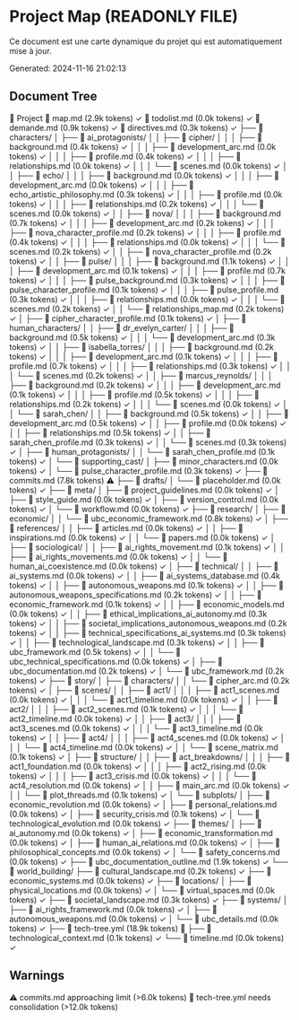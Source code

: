 # Project Map (READONLY FILE)

Ce document est une carte dynamique du projet qui est automatiquement mise à jour.

Generated: 2024-11-16 21:02:13


## Document Tree
📁 Project
📄 map.md (2.9k tokens) ✓
📄 todolist.md (0.0k tokens) ✓
📄 demande.md (0.9k tokens) ✓
📄 directives.md (0.3k tokens) ✓
├── 📁 characters/
│   ├── 📁 ai_protagonists/
│   │   ├── 📁 cipher/
│   │   │   ├── 📄 background.md (0.4k tokens) ✓
│   │   │   ├── 📄 development_arc.md (0.0k tokens) ✓
│   │   │   ├── 📄 profile.md (0.4k tokens) ✓
│   │   │   ├── 📄 relationships.md (0.0k tokens) ✓
│   │   │   └── 📄 scenes.md (0.0k tokens) ✓
│   │   ├── 📁 echo/
│   │   │   ├── 📄 background.md (0.0k tokens) ✓
│   │   │   ├── 📄 development_arc.md (0.0k tokens) ✓
│   │   │   ├── 📄 echo_artistic_philosophy.md (0.3k tokens) ✓
│   │   │   ├── 📄 profile.md (0.0k tokens) ✓
│   │   │   ├── 📄 relationships.md (0.2k tokens) ✓
│   │   │   └── 📄 scenes.md (0.0k tokens) ✓
│   │   ├── 📁 nova/
│   │   │   ├── 📄 background.md (0.7k tokens) ✓
│   │   │   ├── 📄 development_arc.md (0.2k tokens) ✓
│   │   │   ├── 📄 nova_character_profile.md (0.2k tokens) ✓
│   │   │   ├── 📄 profile.md (0.4k tokens) ✓
│   │   │   ├── 📄 relationships.md (0.0k tokens) ✓
│   │   │   └── 📄 scenes.md (0.2k tokens) ✓
│   │   ├── 📄 nova_character_profile.md (0.2k tokens) ✓
│   │   ├── 📁 pulse/
│   │   │   ├── 📄 background.md (1.1k tokens) ✓
│   │   │   ├── 📄 development_arc.md (0.1k tokens) ✓
│   │   │   ├── 📄 profile.md (0.7k tokens) ✓
│   │   │   ├── 📄 pulse_background.md (0.3k tokens) ✓
│   │   │   ├── 📄 pulse_character_profile.md (0.1k tokens) ✓
│   │   │   ├── 📄 pulse_profile.md (0.3k tokens) ✓
│   │   │   ├── 📄 relationships.md (0.0k tokens) ✓
│   │   │   └── 📄 scenes.md (0.2k tokens) ✓
│   │   └── 📄 relationships_map.md (0.2k tokens) ✓
│   ├── 📄 cipher_character_profile.md (0.1k tokens) ✓
│   ├── 📁 human_characters/
│   │   ├── 📁 dr_evelyn_carter/
│   │   │   ├── 📄 background.md (0.5k tokens) ✓
│   │   │   └── 📄 development_arc.md (0.3k tokens) ✓
│   │   ├── 📁 isabella_torres/
│   │   │   ├── 📄 background.md (0.2k tokens) ✓
│   │   │   ├── 📄 development_arc.md (0.1k tokens) ✓
│   │   │   ├── 📄 profile.md (0.7k tokens) ✓
│   │   │   ├── 📄 relationships.md (0.3k tokens) ✓
│   │   │   └── 📄 scenes.md (0.2k tokens) ✓
│   │   ├── 📁 marcus_reynolds/
│   │   │   ├── 📄 background.md (0.2k tokens) ✓
│   │   │   ├── 📄 development_arc.md (0.1k tokens) ✓
│   │   │   ├── 📄 profile.md (0.5k tokens) ✓
│   │   │   ├── 📄 relationships.md (0.2k tokens) ✓
│   │   │   └── 📄 scenes.md (0.0k tokens) ✓
│   │   └── 📁 sarah_chen/
│   │       ├── 📄 background.md (0.5k tokens) ✓
│   │       ├── 📄 development_arc.md (0.5k tokens) ✓
│   │       ├── 📄 profile.md (0.0k tokens) ✓
│   │       ├── 📄 relationships.md (0.5k tokens) ✓
│   │       ├── 📄 sarah_chen_profile.md (0.3k tokens) ✓
│   │       └── 📄 scenes.md (0.3k tokens) ✓
│   ├── 📁 human_protagonists/
│   │   └── 📄 sarah_chen_profile.md (0.1k tokens) ✓
│   └── 📁 supporting_cast/
│       ├── 📄 minor_characters.md (0.0k tokens) ✓
│       └── 📄 pulse_character_profile.md (0.3k tokens) ✓
├── 📄 commits.md (7.8k tokens) ⚠️
├── 📁 drafts/
│   └── 📄 placeholder.md (0.0k tokens) ✓
├── 📁 meta/
│   ├── 📄 project_guidelines.md (0.0k tokens) ✓
│   ├── 📄 style_guide.md (0.0k tokens) ✓
│   ├── 📄 version_control.md (0.0k tokens) ✓
│   └── 📄 workflow.md (0.0k tokens) ✓
├── 📁 research/
│   ├── 📁 economic/
│   │   └── 📄 ubc_economic_framework.md (0.8k tokens) ✓
│   ├── 📁 references/
│   │   ├── 📄 articles.md (0.0k tokens) ✓
│   │   ├── 📄 inspirations.md (0.0k tokens) ✓
│   │   └── 📄 papers.md (0.0k tokens) ✓
│   ├── 📁 sociological/
│   │   ├── 📄 ai_rights_movement.md (0.1k tokens) ✓
│   │   ├── 📄 ai_rights_movements.md (0.0k tokens) ✓
│   │   └── 📄 human_ai_coexistence.md (0.0k tokens) ✓
│   ├── 📁 technical/
│   │   ├── 📄 ai_systems.md (0.0k tokens) ✓
│   │   ├── 📄 ai_systems_database.md (0.4k tokens) ✓
│   │   ├── 📄 autonomous_weapons.md (0.1k tokens) ✓
│   │   ├── 📄 autonomous_weapons_specifications.md (0.2k tokens) ✓
│   │   ├── 📄 economic_framework.md (0.1k tokens) ✓
│   │   ├── 📄 economic_models.md (0.0k tokens) ✓
│   │   ├── 📄 ethical_implications_ai_autonomy.md (0.3k tokens) ✓
│   │   ├── 📄 societal_implications_autonomous_weapons.md (0.2k tokens) ✓
│   │   ├── 📄 technical_specifications_ai_systems.md (0.3k tokens) ✓
│   │   ├── 📄 technological_landscape.md (0.3k tokens) ✓
│   │   ├── 📄 ubc_framework.md (0.5k tokens) ✓
│   │   └── 📄 ubc_technical_specifications.md (0.0k tokens) ✓
│   ├── 📄 ubc_documentation.md (0.2k tokens) ✓
│   └── 📄 ubc_framework.md (0.2k tokens) ✓
├── 📁 story/
│   ├── 📁 characters/
│   │   └── 📄 cipher_arc.md (0.2k tokens) ✓
│   ├── 📁 scenes/
│   │   ├── 📁 act1/
│   │   │   ├── 📄 act1_scenes.md (0.0k tokens) ✓
│   │   │   └── 📄 act1_timeline.md (0.0k tokens) ✓
│   │   ├── 📁 act2/
│   │   │   ├── 📄 act2_scenes.md (0.1k tokens) ✓
│   │   │   └── 📄 act2_timeline.md (0.0k tokens) ✓
│   │   ├── 📁 act3/
│   │   │   ├── 📄 act3_scenes.md (0.0k tokens) ✓
│   │   │   └── 📄 act3_timeline.md (0.0k tokens) ✓
│   │   ├── 📁 act4/
│   │   │   ├── 📄 act4_scenes.md (0.0k tokens) ✓
│   │   │   └── 📄 act4_timeline.md (0.0k tokens) ✓
│   │   └── 📄 scene_matrix.md (0.1k tokens) ✓
│   ├── 📁 structure/
│   │   ├── 📁 act_breakdowns/
│   │   │   ├── 📄 act1_foundation.md (0.0k tokens) ✓
│   │   │   ├── 📄 act2_rising.md (0.0k tokens) ✓
│   │   │   ├── 📄 act3_crisis.md (0.0k tokens) ✓
│   │   │   └── 📄 act4_resolution.md (0.0k tokens) ✓
│   │   ├── 📄 main_arc.md (0.0k tokens) ✓
│   │   └── 📄 plot_threads.md (0.1k tokens) ✓
│   └── 📁 subplots/
│       ├── 📄 economic_revolution.md (0.0k tokens) ✓
│       ├── 📄 personal_relations.md (0.0k tokens) ✓
│       ├── 📄 security_crisis.md (0.1k tokens) ✓
│       └── 📄 technological_evolution.md (0.0k tokens) ✓
├── 📁 themes/
│   ├── 📄 ai_autonomy.md (0.0k tokens) ✓
│   ├── 📄 economic_transformation.md (0.0k tokens) ✓
│   ├── 📄 human_ai_relations.md (0.0k tokens) ✓
│   ├── 📄 philosophical_concepts.md (0.0k tokens) ✓
│   └── 📄 safety_concerns.md (0.0k tokens) ✓
├── 📄 ubc_documentation_outline.md (1.9k tokens) ✓
└── 📁 world_building/
    ├── 📄 cultural_landscape.md (0.2k tokens) ✓
    ├── 📄 economic_systems.md (0.0k tokens) ✓
    ├── 📁 locations/
    │   ├── 📄 physical_locations.md (0.0k tokens) ✓
    │   └── 📄 virtual_spaces.md (0.0k tokens) ✓
    ├── 📄 societal_landscape.md (0.3k tokens) ✓
    ├── 📁 systems/
    │   ├── 📄 ai_rights_framework.md (0.0k tokens) ✓
    │   ├── 📄 autonomous_weapons.md (0.0k tokens) ✓
    │   └── 📄 ubc_details.md (0.0k tokens) ✓
    ├── 📄 tech-tree.yml (18.9k tokens) 🔴
    ├── 📄 technological_context.md (0.1k tokens) ✓
    └── 📄 timeline.md (0.0k tokens) ✓

## Warnings
⚠️ commits.md approaching limit (>6.0k tokens)
🔴 tech-tree.yml needs consolidation (>12.0k tokens)